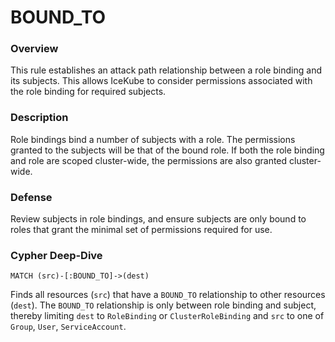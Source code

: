 # BOUND_TO

### Overview

This rule establishes an attack path relationship between a role binding and its subjects. This allows IceKube to consider permissions associated with the role binding for required subjects.

### Description

Role bindings bind a number of subjects with a role. The permissions granted to the subjects will be that of the bound role. If both the role binding and role are scoped cluster-wide, the permissions are also granted cluster-wide.

### Defense

Review subjects in role bindings, and ensure subjects are only bound to roles that grant the minimal set of permissions required for use.

### Cypher Deep-Dive

```cypher
MATCH (src)-[:BOUND_TO]->(dest)
```

Finds all resources (`src`) that have a `BOUND_TO` relationship to other resources (`dest`). The `BOUND_TO` relationship is only between role binding and subject, thereby limiting `dest` to `RoleBinding` or `ClusterRoleBinding` and `src` to one of `Group`, `User`, `ServiceAccount`.

